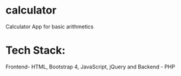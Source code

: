 # calculator
Calculator App for basic arithmetics

# Tech Stack: 
Frontend- HTML, Bootstrap 4, JavaScript, jQuery and
Backend - PHP
